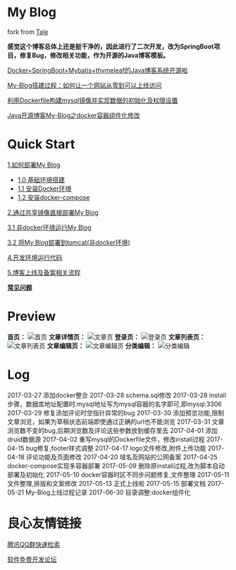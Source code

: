 # My Blog

fork from [Tale](https://github.com/otale/tale)

**感觉这个博客总体上还是挺干净的，因此进行了二次开发，改为SpringBoot项目，修复Bug，修改相关功能，作为开源的Java博客模板。** 

[Docker+SpringBoot+Mybatis+thymeleaf的Java博客系统开源啦](http://www.cnblogs.com/han-1034683568/p/6840493.html)

[My-Blog搭建过程：如何让一个网站从零到可以上线访问](http://www.cnblogs.com/han-1034683568/p/6885545.html)

[利用Dockerfile构建mysql镜像并实现数据的初始化及权限设置](http://www.cnblogs.com/han-1034683568/p/6941337.html)

[Java开源博客My-Blog之docker容器组件化修改](http://www.cnblogs.com/han-1034683568/p/7102765.html)

# Quick Start

[1.如何部署My Blog](https://github.com/ZHENFENG13/My-Blog/wiki/1-%E5%A6%82%E4%BD%95%E9%83%A8%E7%BD%B2My-Blog) 
 - [1.0 基础环境搭建](https://github.com/ZHENFENG13/My-Blog/wiki/1.0-%E5%9F%BA%E7%A1%80%E7%8E%AF%E5%A2%83) 
 - [1.1 安装Docker环境](https://github.com/ZHENFENG13/My-Blog/wiki/1.1-安装Docker环境) 
 - [1.2 安装docker-compose](https://github.com/ZHENFENG13/My-Blog/wiki/1.2-%E5%AE%89%E8%A3%85docker-compose) 

[2.通过共享镜像直接部署My Blog](https://github.com/ZHENFENG13/My-Blog/wiki/2-%E9%80%9A%E8%BF%87%E5%85%B1%E4%BA%AB%E9%95%9C%E5%83%8F%E7%9B%B4%E6%8E%A5%E9%83%A8%E7%BD%B2My-Blog) 

[3.1 非docker环境运行My Blog](https://github.com/ZHENFENG13/My-Blog/wiki/3.1-%E9%9D%9Edocker%E7%8E%AF%E5%A2%83%E8%BF%90%E8%A1%8CMy-Blog) 

[3.2 将My Blog部署到tomcat(非docker环境)](https://github.com/ZHENFENG13/My-Blog/wiki/3.2-%E5%B0%86My-Blog%E9%83%A8%E7%BD%B2%E5%88%B0tomcat(%E9%9D%9Edocker%E7%8E%AF%E5%A2%83)) 

[4.开发环境运行代码](https://github.com/ZHENFENG13/My-Blog/wiki/4-%E5%BC%80%E5%8F%91%E7%8E%AF%E5%A2%83%E8%BF%90%E8%A1%8C%E4%BB%A3%E7%A0%81)

[5.博客上线及备案相关流程](https://github.com/ZHENFENG13/My-Blog/wiki/%E4%B8%8A%E7%BA%BF%E5%8F%8A%E5%A4%87%E6%A1%88%E7%9B%B8%E5%85%B3)

[**常见问题**](https://github.com/ZHENFENG13/My-Blog/wiki/%E5%B8%B8%E8%A7%81%E9%97%AE%E9%A2%98)

# Preview

**首页：**
![首页](http://images2015.cnblogs.com/blog/859549/201705/859549-20170511122850691-373579903.png)
**文章详情页：**
![文章页](http://images2015.cnblogs.com/blog/859549/201705/859549-20170510225208988-1419050749.png)
**登录页：**
![登录页](http://images2015.cnblogs.com/blog/859549/201705/859549-20170511122916004-738411708.png)
**文章列表页：**
![文章列表页](http://images2015.cnblogs.com/blog/859549/201705/859549-20170510225259722-688622603.png)
**文章编辑页：**
![文章编辑页](http://images2015.cnblogs.com/blog/859549/201705/859549-20170510225330566-559394265.png)
**分类编辑：**
![分类编辑](http://images2015.cnblogs.com/blog/859549/201705/859549-20170510225357207-57945087.png)

# Log

2017-03-27 添加docker整合 
2017-03-28 schema.sql修改 
2017-03-28 install步骤，数据库地址配置时:mysql地址写为mysql容器的名字即可,即mysql:3306 
2017-03-29 修复添加评论时空指针异常的bug 
2017-03-30 添加预览功能,限制文章浏览，如果为草稿状态前端即使通过正确的url也不能浏览 
2017-03-31 文章浏览数不变的bug,后期浏览数及评论这些参数放到缓存里去 
2017-04-01 添加druid数据源 
2017-04-02 重写mysql的Dockerfile文件，修改install过程 
2017-04-15 bug修复,footer样式调整 
2017-04-17 logo文件修改,附件上传功能 
2017-04-18 评论功能及页面修改 
2017-04-20 域名及网站的公网备案 
2017-04-25 docker-compose实现多容器部署 
2017-05-09 删除原install过程,改为脚本自动部署及初始化 
2017-05-10 docker容器时区不同步问题修复,文件整理 
2017-05-11 文件整理,排版和文案修改 
2017-05-13 正式上线啦 
2017-05-15 部署文档 
2017-05-21 My-Blog上线过程记录 
2017-06-30 目录调整:docker组件化 


 # 良心友情链接

[腾讯QQ群快速检索](http://u.720life.cn/s/8cf73f7c)

[软件免费开发论坛](http://u.720life.cn/s/bbb01dc0)